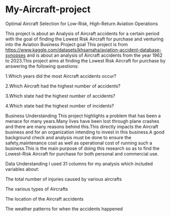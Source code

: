 # My-Aircraft-project

 Optimal Aircraft Selection for Low-Risk, High-Return Aviation Operations

This project is about an Analysis of Aircraft accidents for a certain period with the goal of finding the Lowest Risk Aircraft for  purchase and venturing into the Aviation Business
Project goal
This project is from https://www.kaggle.com/datasets/khsamaha/aviation-accident-database-synopses and is about an analysis of Aircraft accidents from the year 1962 to 2023.This project aims at finding the Lowest Risk Aircraft for purchase by answering the following questions:

1.Which years did the most Aircraft accidents occur?

2.Which Aircraft had the highest number of accidents?

3.Which state had the highest number of accidents?

4.Which state had the highest number of incidents?

Business Understanding
This project highlights a problem that has been a menace for many years.Many lives have been lost through plane crashes and there are many reasons behind this.This directly impacts the Aircraft business and for an organization intending to invest in this business.A good background check and analysis must be done to ensure the safety,maintenance cost as well as operational cost of running such a business.This is the main purpose of doing this research so as to find the Lowest-Risk Aircraft for purchase for both personal and commercial use.

Data Understanding
I used 31 columns for my analysis which included variables about:

The total number of injuries caused by various aircrafts

The various types of Aircrafts

The location of the Aircraft accidents

The weather patterns for when the accidents happened